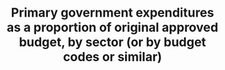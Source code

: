 ---
data_non_statistical: true
goal_meta_link: http://unstats.un.org/sdgs/files/metadata-compilation/Metadata-Goal-16.pdf
graph_title: Primary government expenditures as a proportion of original approved
  budget, by sector (or by budget codes or similar)
graph_type: null
has_metadata: true
indicator: 16.6.1
indicator_definition: 'This indicator can be based on Indicator PI-2 of the Public
  Expenditure and Financial Accountability (PEFA) dataset: composition of expenditure
  outturn compared to original approved budget, considers (i) the variation between
  approved budget and final expenditure for the year for each major function (comparable
  to a sector) (ii) variation in expenditure from the original budget by economic
  classification and (iii) the average amount charged to the contingency reserve over
  the last 3 years.'
indicator_name: Primary government expenditures as a proportion of original approved
  budget, by sector (or by budget codes or similar)
indicator_sort_order: 16-06-01
indicator_variable: null
layout: indicator
national_geographical_coverage: United States
permalink: /16-6-1/
published: true
rationale_interpretation: PEFA is the Public Expenditure and Financial Accountability
  programme started in 2001 to develop a country-led agenda on public financial management
  reform, ie. a government-led reform programme for which analytical work, reform
  design, implementation and monitoring reflect country priorities and are integrated
  into governments' institutional structures. PEFA Indicator PI-2 on the composition
  of expenditure out-turn compared to original approved budget works at the administrative
  level to calculate variance for the main budgetary heads (votes) of ministries,
  departments and agencies, which are included in the approved budget.
reporting_status: notstarted
sdg_goal: 16
source_active_1: true
source_notes_1: null
source_title_1: null
target: Develop effective, accountable and transparent institutions at all levels.
target_id: '16.6'
title: Primary government expenditures as a proportion of original approved budget,
  by sector (or by budget codes or similar)
un_custodial_agency: World Bank
un_designated_tier: '1'
variable_description: null
variable_notes: null
---